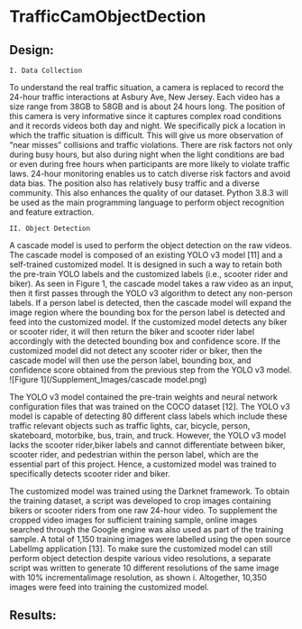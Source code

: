 # TrafficCamObjectDection

## Design:
    I. Data Collection
To understand the real traffic situation, a camera is replaced to record the 24-hour traffic interactions at Asbury Ave, New Jersey. Each video has a size range from 38GB to 58GB and is about 24 hours long. The position of this camera is very informative since it captures complex road conditions and it records videos both day and night. We specifically pick a location in which the traffic situation is difficult. This will give us more observation of “near misses” collisions and traffic violations. There are risk factors not only during busy hours, but also during night when the light conditions are bad or even during free hours when participants are more likely to violate traffic laws. 24-hour monitoring enables us to catch diverse risk factors and avoid data bias. The position also has relatively busy traffic and a diverse community. This also enhances the quality of our dataset. Python 3.8.3 will be used as the main programming language to perform object recognition and feature extraction.

    II. Object Detection
A cascade model is used to perform the object detection on the raw videos. The cascade model is composed of an existing YOLO v3 model [11] and a self-trained customized model. It is designed in such a way to retain both the pre-train YOLO labels and the customized labels (i.e., scooter rider
and biker). As seen in Figure 1, the cascade model takes a raw video as an input, then it first passes through the YOLO v3 algorithm to detect any non-person labels. If a person label is detected, then the cascade model will expand the image region where the bounding box for the person label is
detected and feed into the customized model. If the customized model detects any biker or scooter rider, it will then return the biker and scooter rider label accordingly with the detected bounding box and confidence score. If the customized model did not detect any scooter rider or biker, then the cascade model will then use the person label, bounding box, and confidence score obtained from the previous step from the YOLO v3 model. 
    ![Figure 1](/Supplement_Images/cascade model.png)

The YOLO v3 model contained the pre-train weights and neural network configuration files that was trained on the COCO dataset [12]. The YOLO v3 model is capable of detecting 80 different class labels which include these traffic relevant objects such as traffic lights, car, bicycle, person, skateboard, motorbike, bus, train, and truck. However, the YOLO v3 model lacks the scooter rider,biker labels and cannot differentiate between biker, scooter rider, and pedestrian within the person label, which are the essential part of this project. Hence, a customized model was trained to specifically detects scooter rider and biker.

The customized model was trained using the Darknet framework. To obtain the training dataset, a script was developed to crop images containing bikers or scooter riders from one raw 24-hour video. To supplement the cropped video images for sufficient training sample, online images searched through the Google engine was also used as part of the training sample. A total of 1,150 training images were labelled using the open source LabelImg application [13]. To make sure the
customized model can still perform object detection despite various video resolutions, a separate script was written to generate 10 different resolutions of the same image with 10% incrementalimage resolution, as shown i. Altogether, 10,350 images were feed into training the
customized model.

## Results:


